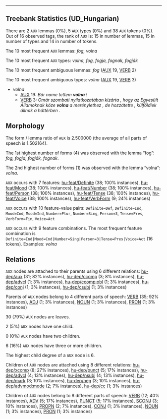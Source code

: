 

--------------------------------------------------------------------------------

## Treebank Statistics (UD_Hungarian)

There are 2 `AUX` lemmas (0%), 5 `AUX` types (0%) and 38 `AUX` tokens (0%).
Out of 16 observed tags, the rank of `AUX` is: 15 in number of lemmas, 15 in number of types and 14 in number of tokens.

The 10 most frequent `AUX` lemmas: <em>fog, volna</em>

The 10 most frequent `AUX` types:  <em>volna, fog, fogja, fognak, fogják</em>

The 10 most frequent ambiguous lemmas: <em>fog</em> ([AUX]() 19, [VERB]() 2)

The 10 most frequent ambiguous types:  <em>volna</em> ([AUX]() 19, [VERB]() 3)


* <em>volna</em>
  * [AUX]() 19: <em>Bár name tettem <b>volna</b> !</em>
  * [VERB]() 3: <em>Omár szombati nyilatkozatában kizárta , hogy az Egyesült Államoknak köze <b>volna</b> a merénylethez , de hozzátette , külföldiek állnak a háttérben .</em>

## Morphology

The form / lemma ratio of `AUX` is 2.500000 (the average of all parts of speech is 1.502164).

The 1st highest number of forms (4) was observed with the lemma “fog”: <em>fog, fogja, fogják, fognak</em>.

The 2nd highest number of forms (1) was observed with the lemma “volna”: <em>volna</em>.

`AUX` occurs with 7 features: [hu-feat/Definite]() (38; 100% instances), [hu-feat/Mood]() (38; 100% instances), [hu-feat/Number]() (38; 100% instances), [hu-feat/Person]() (38; 100% instances), [hu-feat/Tense]() (38; 100% instances), [hu-feat/Voice]() (38; 100% instances), [hu-feat/VerbForm]() (9; 24% instances)

`AUX` occurs with 10 feature-value pairs: `Definite=Def`, `Definite=Ind`, `Mood=Cnd`, `Mood=Ind`, `Number=Plur`, `Number=Sing`, `Person=3`, `Tense=Pres`, `VerbForm=Fin`, `Voice=Act`

`AUX` occurs with 9 feature combinations.
The most frequent feature combination is `Definite=Ind|Mood=Cnd|Number=Sing|Person=3|Tense=Pres|Voice=Act` (16 tokens).
Examples: <em>volna</em>


## Relations

`AUX` nodes are attached to their parents using 6 different relations: [hu-dep/aux]() (31; 82% instances), [hu-dep/ccomp]() (3; 8% instances), [hu-dep/advcl]() (1; 3% instances), [hu-dep/ccomp:obl]() (1; 3% instances), [hu-dep/conj]() (1; 3% instances), [hu-dep/csubj]() (1; 3% instances)

Parents of `AUX` nodes belong to 4 different parts of speech: [VERB]() (35; 92% instances), [ADJ]() (1; 3% instances), [NOUN]() (1; 3% instances), [PRON]() (1; 3% instances)

30 (79%) `AUX` nodes are leaves.

2 (5%) `AUX` nodes have one child.

0 (0%) `AUX` nodes have two children.

6 (16%) `AUX` nodes have three or more children.

The highest child degree of a `AUX` node is 6.

Children of `AUX` nodes are attached using 8 different relations: [hu-dep/xcomp]() (8; 27% instances), [hu-dep/punct]() (5; 17% instances), [hu-dep/advcl]() (4; 13% instances), [hu-dep/nsubj]() (4; 13% instances), [hu-dep/mark]() (3; 10% instances), [hu-dep/neg]() (3; 10% instances), [hu-dep/advmod:mode]() (2; 7% instances), [hu-dep/cc]() (1; 3% instances)

Children of `AUX` nodes belong to 8 different parts of speech: [VERB]() (12; 40% instances), [ADV]() (5; 17% instances), [PUNCT]() (5; 17% instances), [SCONJ]() (3; 10% instances), [PROPN]() (2; 7% instances), [CONJ]() (1; 3% instances), [NOUN]() (1; 3% instances), [PRON]() (1; 3% instances)

